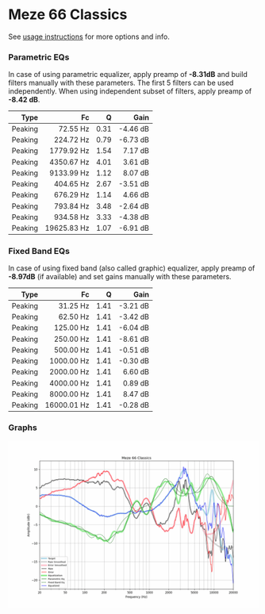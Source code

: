 # Meze 66 Classics
See [usage instructions](https://github.com/jaakkopasanen/AutoEq#usage) for more options and info.

### Parametric EQs
In case of using parametric equalizer, apply preamp of **-8.31dB** and build filters manually
with these parameters. The first 5 filters can be used independently.
When using independent subset of filters, apply preamp of **-8.42 dB**.

| Type    | Fc          |    Q | Gain     |
|--------:|------------:|-----:|---------:|
| Peaking | 72.55 Hz    | 0.31 | -4.46 dB |
| Peaking | 224.72 Hz   | 0.79 | -6.73 dB |
| Peaking | 1779.92 Hz  | 1.54 | 7.17 dB  |
| Peaking | 4350.67 Hz  | 4.01 | 3.61 dB  |
| Peaking | 9133.99 Hz  | 1.12 | 8.07 dB  |
| Peaking | 404.65 Hz   | 2.67 | -3.51 dB |
| Peaking | 676.29 Hz   | 1.14 | 4.66 dB  |
| Peaking | 793.84 Hz   | 3.48 | -2.64 dB |
| Peaking | 934.58 Hz   | 3.33 | -4.38 dB |
| Peaking | 19625.83 Hz | 1.07 | -6.91 dB |

### Fixed Band EQs
In case of using fixed band (also called graphic) equalizer, apply preamp of **-8.97dB**
(if available) and set gains manually with these parameters.

| Type    | Fc          |    Q | Gain     |
|--------:|------------:|-----:|---------:|
| Peaking | 31.25 Hz    | 1.41 | -3.21 dB |
| Peaking | 62.50 Hz    | 1.41 | -3.42 dB |
| Peaking | 125.00 Hz   | 1.41 | -6.04 dB |
| Peaking | 250.00 Hz   | 1.41 | -8.61 dB |
| Peaking | 500.00 Hz   | 1.41 | -0.51 dB |
| Peaking | 1000.00 Hz  | 1.41 | -0.30 dB |
| Peaking | 2000.00 Hz  | 1.41 | 6.60 dB  |
| Peaking | 4000.00 Hz  | 1.41 | 0.89 dB  |
| Peaking | 8000.00 Hz  | 1.41 | 8.47 dB  |
| Peaking | 16000.01 Hz | 1.41 | -0.28 dB |

### Graphs
![](./Meze%2066%20Classics.png)